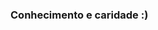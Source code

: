  

 

### Conhecimento e caridade :)
 

 
 
[instagram]: https://www.instagram.com/leoounardoo/?hl=pt-br
